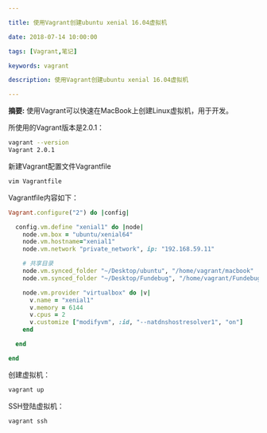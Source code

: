 ```yaml
---

title: 使用Vagrant创建ubuntu xenial 16.04虚拟机

date: 2018-07-14 10:00:00

tags: [Vagrant,笔记]

keywords: vagrant

description: 使用Vagrant创建ubuntu xenial 16.04虚拟机

---
```


**摘要:** 使用Vagrant可以快速在MacBook上创建Linux虚拟机，用于开发。

<!-- more -->


所使用的Vagrant版本是2.0.1：

```bash
vagrant --version
Vagrant 2.0.1
```

新建Vagrant配置文件Vagrantfile

```bash
vim Vagrantfile
```

Vagrantfile内容如下：

```ruby
Vagrant.configure("2") do |config|

  config.vm.define "xenial1" do |node|
    node.vm.box = "ubuntu/xenial64"
    node.vm.hostname="xenial1"
    node.vm.network "private_network", ip: "192.168.59.11"

    # 共享目录
    node.vm.synced_folder "~/Desktop/ubuntu", "/home/vagrant/macbook"
    node.vm.synced_folder "~/Desktop/Fundebug", "/home/vagrant/Fundebug"

    node.vm.provider "virtualbox" do |v|
      v.name = "xenial1"
      v.memory = 6144
      v.cpus = 2
      v.customize ["modifyvm", :id, "--natdnshostresolver1", "on"]
    end

  end

end
```

创建虚拟机：

```bash
vagrant up
```

SSH登陆虚拟机：

```bash
vagrant ssh
```


